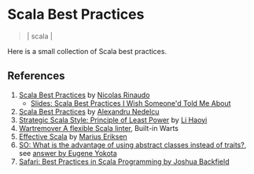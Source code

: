 # Scala Best Practices

> | scala |

Here is a small collection of Scala best practices.

## References

1. [Scala Best Practices](https://github.com/nrinaudo/scala-best-practices) by [Nicolas Rinaudo](https://github.com/nrinaudo)
   - [Slides: Scala Best Practices I Wish Someone'd Told Me About](https://nrinaudo.github.io/talk-scala-best-practices)
2. [Scala Best Practices](https://github.com/alexandru/scala-best-practices) by [Alexandru Nedelcu](https://github.com/alexandru)
3. [Strategic Scala Style: Principle of Least Power](http://www.lihaoyi.com/post/StrategicScalaStylePrincipleofLeastPower.html) by [Li Haoyi](https://github.com/lihaoyi)
4. [Wartremover A flexible Scala linter](http://www.wartremover.org/doc/warts.html), Built-in Warts
5. [Effective Scala](https://twitter-archive.github.io/effectivescala/) by [Marius Eriksen](https://github.com/mariusae)
6. [SO: What is the advantage of using abstract classes instead of traits?](https://stackoverflow.com/questions/1991042/what-is-the-advantage-of-using-abstract-classes-instead-of-traits), see [answer by Eugene Yokota](https://stackoverflow.com/a/15330312)
7. [Safari: Best Practices in Scala Programming by Joshua Backfield](https://www.oreilly.com/library/view/best-practices-in/9781491959275/#toc-start)